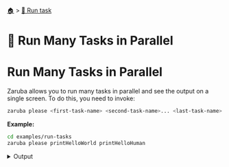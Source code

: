 <!--startTocHeader-->
[🏠](../README.md) > [🏃 Run task](README.md)
# 🍻 Run Many Tasks in Parallel
<!--endTocHeader-->

# Run Many Tasks in Parallel

Zaruba allows you to run many tasks in parallel and see the output on a single screen. To do this, you need to invoke:

```bash
zaruba please <first-task-name> <second-task-name>... <last-task-name>
```

__Example:__

<!--startCode-->
```bash
cd examples/run-tasks
zaruba please printHelloWorld printHelloHuman
```
 
<details>
<summary>Output</summary>
 
```````
💀 🔎 Job Starting...
         Elapsed Time: 2.3µs
         Current Time: 22:30:15
💀 🏁 Run 🍎 'printHelloWorld' command on /home/gofrendi/zaruba/docs/examples/run-tasks
💀 🏁 Run 🍏 'printHelloHuman' command on /home/gofrendi/zaruba/docs/examples/run-tasks
💀    🚀 printHelloWorld      🍎 22:30:15.24  hello world
💀    🚀 printHelloHuman      🍏 22:30:15.24  hello human
💀 🎉 Successfully running 🍎 'printHelloWorld' command
💀 🎉 Successfully running 🍏 'printHelloHuman' command
💀 🔎 Job Running...
         Elapsed Time: 105.4528ms
         Current Time: 22:30:15
💀 🎉 🎉🎉🎉🎉🎉🎉🎉🎉🎉🎉🎉
💀 🎉 Job Complete!!! 🎉🎉🎉
💀 🔥 Terminating
💀 🔎 Job Ended...
         Elapsed Time: 216.3639ms
         Current Time: 22:30:15
zaruba please printHelloWorld printHelloHuman
```````
</details>
<!--endCode-->


<!--startTocSubTopic-->
<!--endTocSubTopic-->